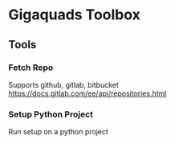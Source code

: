 # Gigaquads Toolbox

## Tools
### Fetch Repo
Supports github, gitlab, bitbucket
https://docs.gitlab.com/ee/api/repositories.html

### Setup Python Project
Run setup on a python project
